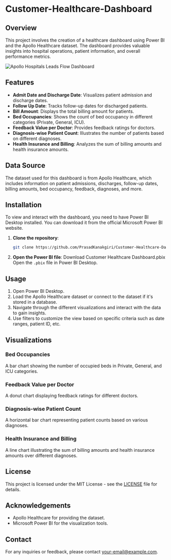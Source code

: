 # Customer-Healthcare-Dashboard

## Overview

This project involves the creation of a healthcare dashboard using Power BI and the Apollo Healthcare dataset. The dashboard provides valuable insights into hospital operations, patient information, and overall performance metrics.

![Apollo Hospitals Leads Flow Dashboard](https://github.com/PrasadKanakgiri/Customer-Healthcare-Dashboard/blob/main/Customer%20Healtcare%20Dashboard%20Screenshot.png)

## Features

- **Admit Date and Discharge Date**: Visualizes patient admission and discharge dates.
- **Follow Up Date**: Tracks follow-up dates for discharged patients.
- **Bill Amount**: Displays the total billing amount for patients.
- **Bed Occupancies**: Shows the count of bed occupancy in different categories (Private, General, ICU).
- **Feedback Value per Doctor**: Provides feedback ratings for doctors.
- **Diagnosis-wise Patient Count**: Illustrates the number of patients based on different diagnoses.
- **Health Insurance and Billing**: Analyzes the sum of billing amounts and health insurance amounts.

## Data Source

The dataset used for this dashboard is from Apollo Healthcare, which includes information on patient admissions, discharges, follow-up dates, billing amounts, bed occupancy, feedback, diagnoses, and more.

## Installation

To view and interact with the dashboard, you need to have Power BI Desktop installed. You can download it from the official Microsoft Power BI website.

1. **Clone the repository**:
    ```sh
    git clone https://github.com/PrasadKanakgiri/Customer-Healthcare-Dashboard.git
    ```
2. **Open the Power BI file**:
    Download Customer Healthcare Dashboard.pbix
    Open the `.pbix` file in Power BI Desktop.

## Usage

1. Open Power BI Desktop.
2. Load the Apollo Healthcare dataset or connect to the dataset if it's stored in a database.
3. Navigate through the different visualizations and interact with the data to gain insights.
4. Use filters to customize the view based on specific criteria such as date ranges, patient ID, etc.

## Visualizations

### Bed Occupancies
A bar chart showing the number of occupied beds in Private, General, and ICU categories.

### Feedback Value per Doctor
A donut chart displaying feedback ratings for different doctors.

### Diagnosis-wise Patient Count
A horizontal bar chart representing patient counts based on various diagnoses.

### Health Insurance and Billing
A line chart illustrating the sum of billing amounts and health insurance amounts over different diagnoses.

## License

This project is licensed under the MIT License - see the [LICENSE](LICENSE) file for details.

## Acknowledgements

- Apollo Healthcare for providing the dataset.
- Microsoft Power BI for the visualization tools.

## Contact

For any inquiries or feedback, please contact [your-email@example.com](mailto:your-email@example.com).

